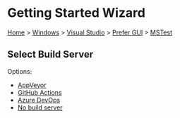 <!--
GENERATED FILE - DO NOT EDIT
This file was generated by [MarkdownSnippets](https://github.com/SimonCropp/MarkdownSnippets).
Source File: /docs/mdsource/wiz/Windows_VisualStudio_Gui_MSTest.source.md
To change this file edit the source file and then run MarkdownSnippets.
-->

# Getting Started Wizard

[Home](/docs/wiz/readme.md) > [Windows](Windows.md) > [Visual Studio](Windows_VisualStudio.md) > [Prefer GUI](Windows_VisualStudio_Gui.md) > [MSTest](Windows_VisualStudio_Gui_MSTest.md)

## Select Build Server

Options:
 * [AppVeyor](Windows_VisualStudio_Gui_MSTest_AppVeyor.md)
 * [GitHub Actions](Windows_VisualStudio_Gui_MSTest_GitHubActions.md)
 * [Azure DevOps](Windows_VisualStudio_Gui_MSTest_AzureDevOps.md)
 * [No build server](Windows_VisualStudio_Gui_MSTest_None.md)
